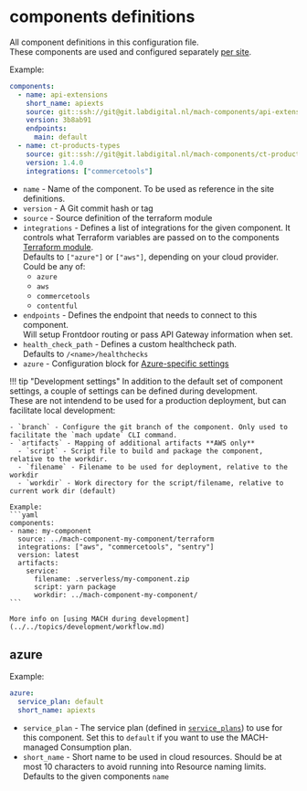 # components definitions

All component definitions in this configuration file.<br>
These components are used and configured separately [per site](./sites.md#components).

Example:

```yaml
components:
  - name: api-extensions
    short_name: apiexts
    source: git::ssh://git@git.labdigital.nl/mach-components/api-extensions-component.git//terraform
    version: 3b8ab91
    endpoints:
      main: default
  - name: ct-products-types
    source: git::ssh://git@git.labdigital.nl/mach-components/ct-product-types.git//terraform
    version: 1.4.0
    integrations: ["commercetools"]
```

- `name` - Name of the component. To be used as reference in the site definitions.
- `version` - A Git commit hash or tag
- `source` - Source definition of the terraform module
- `integrations` - Defines a list of integrations for the given component. It controls what Terraform variables are passed on to the components [Terraform module](../components/structure.md#terraform-module).<br>
  Defaults to `["azure"]` or `["aws"]`, depending on your cloud provider.<br>
  Could be any of:
    - `azure`
    - `aws`
    - `commercetools`
    - `contentful`<br>
- `endpoints` - Defines the endpoint that needs to connect to this component.<br>
  Will setup Frontdoor routing or pass API Gateway information when set.
- `health_check_path` - Defines a custom healthcheck path.<br>
  Defaults to `/<name>/healthchecks`
- `azure` - Configuration block for [Azure-specific settings](#azure)

!!! tip "Development settings"
    In addition to the default set of component settings, a couple of settings can be defined during development.<br>
    These are not intendend to be used for a production deployment, but can facilitate local development:

    - `branch` - Configure the git branch of the component. Only used to facilitate the `mach update` CLI command.
    - `artifacts` - Mapping of additional artifacts **AWS only**
      - `script` - Script file to build and package the component, relative to the workdir.
      - `filename` - Filename to be used for deployment, relative to the workdir
      - `workdir` - Work directory for the script/filename, relative to current work dir (default)

    Example:
    ```yaml
    components:
    - name: my-component
      source: ../mach-component-my-component/terraform
      integrations: ["aws", "commercetools", "sentry"]
      version: latest
      artifacts:
        service:
          filename: .serverless/my-component.zip
          script: yarn package
          workdir: ../mach-component-my-component/
    ```

    More info on [using MACH during development](../../topics/development/workflow.md)

## azure
Example:

```yaml
azure:
  service_plan: default
  short_name: apiexts
```

- `service_plan` - The service plan (defined in [`service_plans`](./general_config.md#service_plans)) to use for this component. Set this to `default` if you want to use the MACH-managed Consumption plan.
- `short_name` - Short name to be used in cloud resources. Should be at most 10 characters to avoid running into Resource naming limits.<br>
  Defaults to the given components `name`
